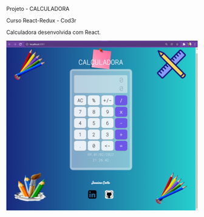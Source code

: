 Projeto - CALCULADORA 

Curso React-Redux - Cod3r

Calculadora desenvolvida com React.

<img src='./src/components/img/Capa.png'/>












